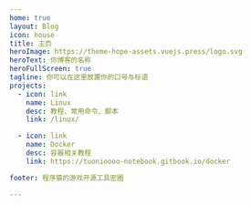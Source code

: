 ```yaml
---
home: true
layout: Blog
icon: house
title: 主页
heroImage: https://theme-hope-assets.vuejs.press/logo.svg
heroText: 你博客的名称
heroFullScreen: true
tagline: 你可以在这里放置你的口号与标语
projects:
  - icon: link
    name: Linux
    desc: 教程、常用命令、脚本
    link: /linux/

  - icon: link
    name: Docker
    desc: 容器相关教程
    link: https://tuonioooo-notebook.gitbook.io/docker

footer: 程序猿的游戏开源工具密圈

---
```


